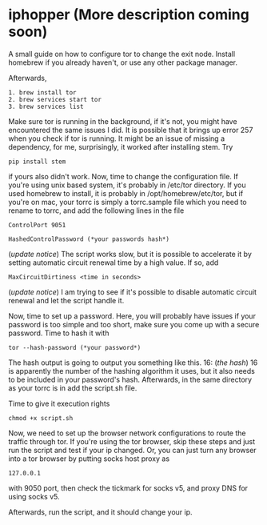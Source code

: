 # iphopper (More description coming soon) 
A small guide on how to configure tor to change the exit node.
Install homebrew if you already haven't, or use any other package manager.

Afterwards,
```
1. brew install tor
2. brew services start tor
3. brew services list
```
Make sure tor is running in the background, if it's not, you might have encountered the same issues I did. It is possible that it brings up error 257 when you check if tor is running. It might be an issue of missing a dependency, for me, surprisingly, it worked after installing stem. Try 

```
pip install stem
```

if yours also didn't work. 
Now, time to change the configuration file. If you're using unix based system, it's probably in /etc/tor directory. If you used homebrew to install, it is probably in /opt/homebrew/etc/tor, but if you're on mac, your torrc is simply a torrc.sample file which you need to rename to torrc, and add the following lines in the file

```
ControlPort 9051
```
```
HashedControlPassword (*your passwords hash*)
```
(*update notice*) The script works slow, but it is possible to accelerate it by setting automatic circuit renewal time by a high value. If so, add

```
MaxCircuitDirtiness <time in seconds>
```
(*update notice*) I am trying to see if it's possible to disable automatic circuit renewal and let the script handle it. 



Now, time to set up a password. Here, you will probably have issues if your password is too simple and too short, make sure you come up with a secure password. Time to hash it with

```
tor --hash-password (*your password*)
```
The hash output is going to output you something like this. 16: (*the hash*)
16 is apparently the number of the hashing algorithm it uses, but it also needs to be included in your password's hash. 
Afterwards, in the same directory as your torrc is in add the script.sh file.

Time to give it execution rights
```
chmod +x script.sh
```

Now, we need to set up the browser network configurations to route the traffic through tor. If you're using the tor browser, skip these steps and just run the script and test if your ip changed. Or, you can just turn any browser into a tor browser by putting socks host proxy as


```
127.0.0.1
```
with 9050 port, then check the tickmark for socks v5, and proxy DNS for using socks v5.

Afterwards, run the script, and it should change your ip.
